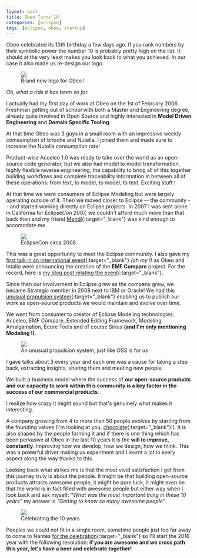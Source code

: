 ```yaml
---
layout: post
title: Obeo Turns 10
categories: [eclipse]
tags: [eclipse, obeo, startup]
---
```


Obeo celebrated its 10th birthday a few days ago. If you rank numbers by their symbolic power the number 10 is probably pretty high on the list. It should at the very least makes you look back to what you achieved. In our case it also made us re-design our logo.

<figure>
    <a href="http://blog.obeo.fr/en/post/obeo-10th-birthday"><img src="{{ site.url }}/images/blog/obeo-logo.jpg"></a>    
    <figcaption>Brand new logo for Obeo !</figcaption>
</figure>

*Oh, what a ride it has been so far.*

I actually had my first day of work at Obeo on the 1st of February 2006. Freshman getting out of school with both a Master and Engineering degree, already quite involved in Open Source and highly interested in **Model Driven Engineering** and **Domain Specific Tooling**. 

At that time Obeo was 3 guys in a small room with an impressive weekly comsumption of brioche and Nutella. I joined them and made sure to increase the Nutella consumption rate!


Product-wise Acceleo 1.0 was ready to take over the world as an open-source code generator, but we also had model to model transformation, highly flexible reverse engineering, the capability to bring all of this together building workflows and complete traceability information in between all of these operations: from text, to model, to model, to text.  Exciting stuff !


At that time we were consumers of Eclipse Modeling but were largely operating outside of it. Then we moved closer to Eclipse -- the community -- and started working directly on Eclipse projects. 
In 2007 I was sent alone in California for EclipseCon 2007, we couldn't afford much more than that back then and my friend [Mehdi](https://twitter.com/mehdiaitoufkir){:target="_blank"} was kind enough to accomodate me.


<figure>
    <a href="{{ site.url }}/images/blog/eclipsecon_santa_clara.jpg"><img src="{{ site.url }}/images/blog/eclipsecon_santa_clara.jpg"></a>    
    <figcaption>EclipseCon circa 2008</figcaption>
</figure>


This was a great opportunity to meet the Eclipse community. I also gave my [first talk in an international event](https://www.eclipsecon.org/2007/indexb8e1.html?page=sub/&id=3593){:target="_blank"} *(oh my !)* as Obeo and Intalio were announcing the creation of the **EMF Compare** project.
For the record, here is [my blog post relating the event](http://cedric.brun.io/joining-community/){:target="_blank"}. 


Since then our involvement in Eclipse grew as the company grew, we became Strategic member in 2008 next to IBM or Oracle! We had this [unusual propulsion system](http://cedric.brun.io/unusual-propulsion-system/){:target="_blank"} enabling us to publish our work as open-source products we would maintain and evolve over time. 

We went from consumer to creator of Eclipse Modeling technologies: Acceleo, EMF Compare, Extended Editing Framework, Modeling Amalgamation, Ecore Tools and of course Sirius **(and I'm only mentioning Modeling !)**.

<figure>
    <a href="{{ site.url }}/images/blog/propulsion.jpg"><img src="{{ site.url }}/images/blog/propulsion.jpg"></a>     
    <figcaption>An unusual propulsion system, just like OSS is for us</figcaption>
</figure>

I gave talks about 3 every year and each one was a cause for taking a step back, extracting insights, sharing them and meeting new people.


We built a business model where the success of **our open-source products and our capacity to work within this community is a key factor in the success of our commercial products**. 

I realize how crazy it might sound but that's genuinely what makes it interesting.


A company growing from 4 to more than 50 people evolves by starting from the founding values (I'm looking at you, [chocolate](http://cedric.brun.io/chocolate-commit/){:target="_blank"}!).  It is also shaped by the people forming it and if there is one thing which has been pervasive at Obeo in the last 10 years it is the **will to improve, constantly**. Improving how we develop, how we design, how we think. This was a powerful driver making us experiment and I learnt a lot in every aspect along the way thanks to this.


Looking back what strikes me is that the most vivid satisfaction I get from this journey truly is about the people. It might be that building open-source products attracts awesome people, it might be pure luck, it might even be that the world is in fact filled with awesome people but either way when I look back and ask myself: *"What was the most important thing in these 10 years"* my answer is *"Getting to know so many awesome people"*. 

<figure>
    <a href="{{ site.url }}/images/blog/10years.jpg"><img src="{{ site.url }}/images/blog/10years.jpg"></a>    
    <figcaption>Celebrating the 10 years</figcaption>
</figure>

Peoples we could not fit in a single room, sometime people just too far away to come to Nantes [for the celebration](https://www.flickr.com/photos/136734847@N08/sets/72157663119532269){:target="_blank"} so I'll start the 2016 year with the following resolution: **if you are awesome and we cross path this year, let's have a beer and celebrate together!**

